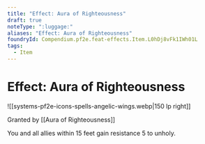 ```yaml
---
title: "Effect: Aura of Righteousness"
draft: true
noteType: ":luggage:"
aliases: "Effect: Aura of Righteousness"
foundryId: Compendium.pf2e.feat-effects.Item.L0hDj8vFk1IWh01L
tags:
  - Item
---
```


# Effect: Aura of Righteousness
![[systems-pf2e-icons-spells-angelic-wings.webp|150 lp right]]

Granted by [[Aura of Righteousness]]

You and all allies within 15 feet gain resistance 5 to unholy.
